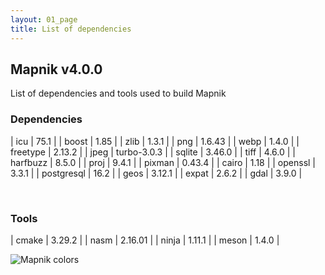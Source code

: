 ```yaml
---
layout: 01_page
title: List of dependencies
---
```


## Mapnik v4.0.0 ##

List of dependencies and tools used to build Mapnik
### Dependencies ###

| icu      | 75.1    |
| boost    | 1.85    |
| zlib     | 1.3.1   |
| png      | 1.6.43  |
| webp     | 1.4.0   |
| freetype | 2.13.2  |
| jpeg     | turbo-3.0.3 |
| sqlite   | 3.46.0  |
| tiff     | 4.6.0   |
| harfbuzz | 8.5.0   |
| proj     | 9.4.1   |
| pixman   | 0.43.4  |
| cairo    | 1.18    |
| openssl  | 3.3.1   |
| postgresql | 16.2  |
| geos     | 3.12.1  |
| expat    | 2.6.2   |
| gdal     | 3.9.0   |

<br/>

### Tools ###

| cmake | 3.29.2  |
| nasm  | 2.16.01 |
| ninja | 1.11.1  |
| meson | 1.4.0   |



<img alt="Mapnik colors" src="{{site.baseurl}}/images/assets/mapnik_colors.png">
